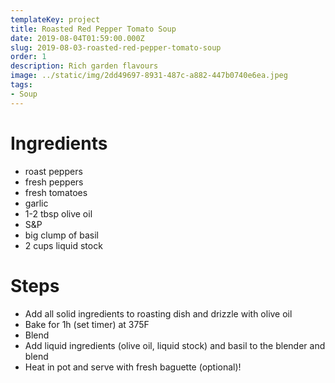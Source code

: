 ```yaml
---
templateKey: project
title: Roasted Red Pepper Tomato Soup
date: 2019-08-04T01:59:00.000Z
slug: 2019-08-03-roasted-red-pepper-tomato-soup
order: 1
description: Rich garden flavours
image: ../static/img/2dd49697-8931-487c-a882-447b0740e6ea.jpeg
tags:
- Soup
---
```


# Ingredients

- roast peppers
- fresh peppers
- fresh tomatoes
- garlic
- 1-2 tbsp olive oil
- S&P
- big clump of basil
- 2 cups liquid stock

# Steps

- Add all solid ingredients to roasting dish and drizzle with olive oil
- Bake for 1h (set timer) at 375F
- Blend
- Add liquid ingredients (olive oil, liquid stock) and basil to the blender and blend
- Heat in pot and serve with fresh baguette (optional)!
